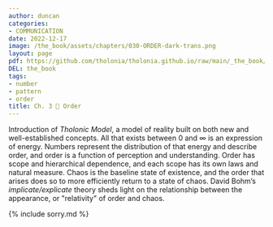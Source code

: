 ```yaml
---
author: duncan
categories:
- COMMUNICATION
date: 2022-12-17
image: /the_book/assets/chapters/030-ORDER-dark-trans.png
layout: page
pdf: https://github.com/tholonia/tholonia.github.io/raw/main/_the_book/assets/chapters/030-ORDER.pdf
DEL: the_book
tags:
- number
- pattern
- order
title: Ch. 3 📜 Order
---
```


Introduction of *Tholonic Model*, a model of reality built on both new and well-established concepts.  All that exists between 0 and &infin; is an expression of energy.  Numbers represent the distribution of that energy and describe order, and order is a function of perception and understanding.  Order has scope and hierarchical dependence, and each scope has its own laws and natural measure.  Chaos is the baseline state of existence, and the order that arises does so to more efficiently return to a state of chaos.  David Bohm’s *implicate/explicate* theory sheds light on the relationship between the appearance, or "relativity" of order and chaos.

<!--more-->

{% include sorry.md %}